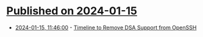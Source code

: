 # [Published on 2024-01-15](index.md)

* [2024-01-15, 11:46:00](https://soylentnews.org/article.pl?sid=24/01/14/177248&from=rss) - [Timeline to Remove DSA Support from OpenSSH](https://soylentnews.org/article.pl?sid=24/01/14/177248&from=rss)
